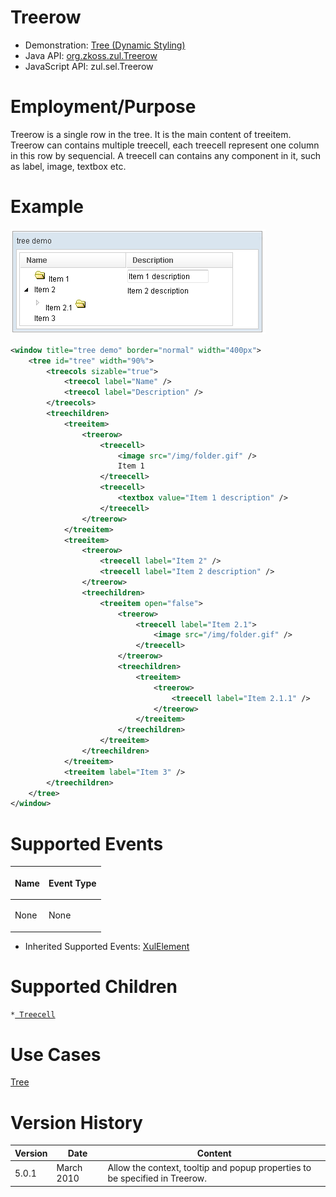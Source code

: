 

# Treerow

- Demonstration: [Tree (Dynamic Styling)](http://www.zkoss.org/zkdemo/tree/dynamic_styling)
- Java API: [org.zkoss.zul.Treerow](https://www.zkoss.org/javadoc/latest/zk/org/zkoss/zul/Treerow.html)
- JavaScript API: <javadoc directory="jsdoc">zul.sel.Treerow</javadoc>


# Employment/Purpose

Treerow is a single row in the tree. It is the main content of treeitem.
Treerow can contains multiple treecell, each treecell represent one
column in this row by sequencial. A treecell can contains any component
in it, such as label, image, textbox etc.

# Example

![](/zk_component_ref/images/ZKComRef_Treeitem.png)

```xml
<window title="tree demo" border="normal" width="400px">
    <tree id="tree" width="90%">
        <treecols sizable="true">
            <treecol label="Name" />
            <treecol label="Description" />
        </treecols>
        <treechildren>
            <treeitem>
                <treerow>
                    <treecell>
                        <image src="/img/folder.gif" />
                        Item 1
                    </treecell>
                    <treecell>
                        <textbox value="Item 1 description" />
                    </treecell>
                </treerow>
            </treeitem>
            <treeitem>
                <treerow>
                    <treecell label="Item 2" />
                    <treecell label="Item 2 description" />
                </treerow>
                <treechildren>
                    <treeitem open="false">
                        <treerow>
                            <treecell label="Item 2.1">
                                <image src="/img/folder.gif" />
                            </treecell>
                        </treerow>
                        <treechildren>
                            <treeitem>
                                <treerow>
                                    <treecell label="Item 2.1.1" />
                                </treerow>
                            </treeitem>
                        </treechildren>
                    </treeitem>
                </treechildren>
            </treeitem>
            <treeitem label="Item 3" />
        </treechildren>
    </tree>
</window>
```

# Supported Events

<table>
<thead>
<tr class="header">
<th><center>
<p>Name</p>
</center></th>
<th><center>
<p>Event Type</p>
</center></th>
</tr>
</thead>
<tbody>
<tr class="odd">
<td><p>None</p></td>
<td><p>None</p></td>
</tr>
</tbody>
</table>

- Inherited Supported Events: [ XulElement]({{site.baseurl}}/zk_component_ref/base_components/xulelement#Supported_Events)

# Supported Children

`*`[` Treecell`]({{site.baseurl}}/zk_component_ref/data/tree/treecell)

# Use Cases

[ Tree]({{site.baseurl}}/zk_component_ref/data/tree#Use_Cases)

# Version History



| Version | Date       | Content                                                                     |
|---------|------------|-----------------------------------------------------------------------------|
| 5.0.1   | March 2010 | Allow the context, tooltip and popup properties to be specified in Treerow. |


